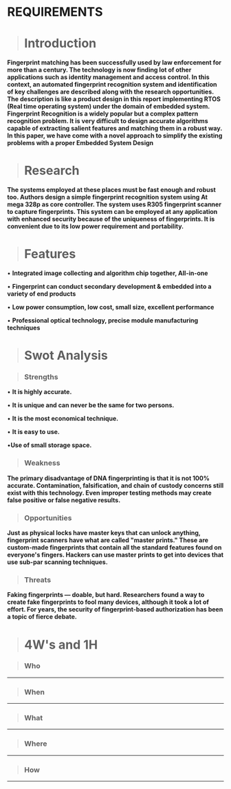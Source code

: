 # REQUIREMENTS

> # **Introduction**

 **Fingerprint matching has been successfully used by law enforcement for more than a century. The technology is now finding lot of other applications such as identity management and access control. In this context, an automated fingerprint recognition system and identification of key challenges are described along with the research opportunities. The description is like a product design in this report implementing RTOS (Real time operating system) under the domain of embedded system. Fingerprint Recognition is a widely popular but a complex pattern recognition problem. It is very difficult to design accurate algorithms capable of extracting salient features and matching them in a robust way. In this paper, we have come with a novel approach to simplify the existing problems with a proper Embedded System Design**


> # **Research**

**The systems employed at these places must be fast enough and robust too. Authors design a simple fingerprint recognition system using At mega 328p as core controller. The system uses R305 fingerprint scanner to capture fingerprints. This system can be employed at any application with enhanced security because of the uniqueness of fingerprints. It is convenient due to its low power requirement and portability.**

> # **Features**

• **Integrated image collecting and algorithm chip together, All-in-one**

• **Fingerprint can conduct secondary development & embedded into a variety of end products**

• **Low power consumption, low cost, small size, excellent performance**

• **Professional optical technology, precise module manufacturing techniques**

> # **Swot Analysis**

> ### **Strengths**

•	**It is highly accurate.**

•	**It is unique and can never be the same for two persons.**

•	**It is the most economical technique.**

•	**It is easy to use.**

•**Use of small storage space.**



> ### **Weakness**

**The primary disadvantage of DNA fingerprinting is that it is not 100% accurate. Contamination, falsification, and chain of custody concerns still exist with this technology. Even improper testing methods may create false positive or false negative results.**

> ### **Opportunities**

**Just as physical locks have master keys that can unlock anything, fingerprint scanners have what are called "master prints." These are custom-made fingerprints that contain all the standard features found on everyone's fingers. Hackers can use master prints to get into devices that use sub-par scanning techniques.**

> ### **Threats**

**Faking fingerprints — doable, but hard. Researchers found a way to create fake fingerprints to fool many devices, although it took a lot of effort. For years, the security of fingerprint-based authorization has been a topic of fierce debate.**

> # **4W's and 1H**

> ### **Who**

** **


> ### **When**

** **

> ### **What**

** **

> ### **Where**

** **

> ### **How**


** **



